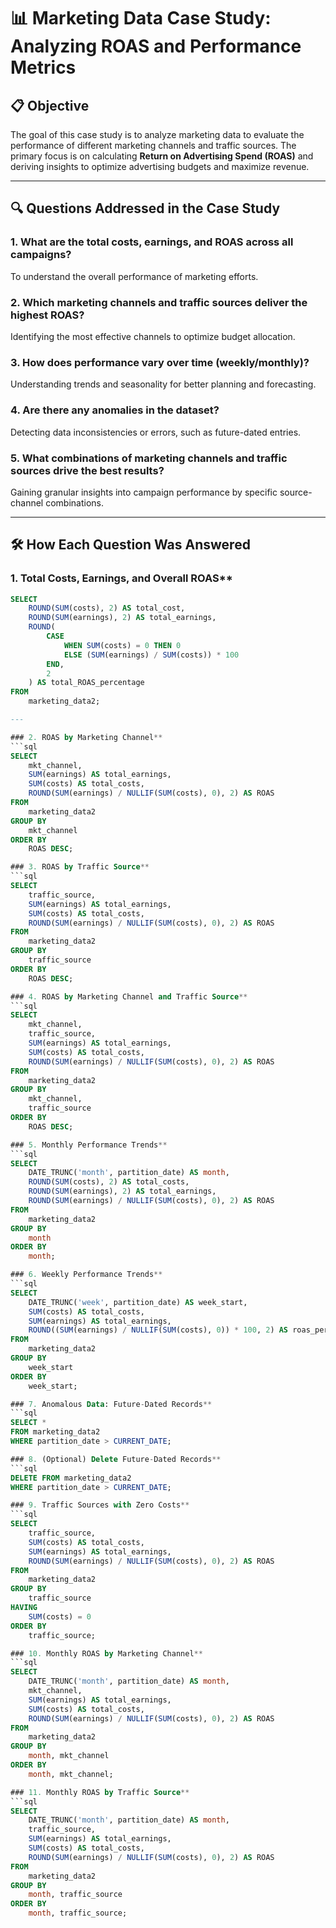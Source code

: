 # 📊 Marketing Data Case Study: Analyzing ROAS and Performance Metrics

## 📋 Objective

The goal of this case study is to analyze marketing data to evaluate the performance of different marketing channels and traffic sources. The primary focus is on calculating **Return on Advertising Spend (ROAS)** and deriving insights to optimize advertising budgets and maximize revenue.

---

## 🔍 Questions Addressed in the Case Study

### 1. **What are the total costs, earnings, and ROAS across all campaigns?**
   To understand the overall performance of marketing efforts.

### 2. **Which marketing channels and traffic sources deliver the highest ROAS?**
   Identifying the most effective channels to optimize budget allocation.

### 3. **How does performance vary over time (weekly/monthly)?**
   Understanding trends and seasonality for better planning and forecasting.

### 4. **Are there any anomalies in the dataset?**
   Detecting data inconsistencies or errors, such as future-dated entries.

### 5. **What combinations of marketing channels and traffic sources drive the best results?**
   Gaining granular insights into campaign performance by specific source-channel combinations.

---

## 🛠️ How Each Question Was Answered


### 1. Total Costs, Earnings, and Overall ROAS**
```sql
SELECT 
    ROUND(SUM(costs), 2) AS total_cost,
    ROUND(SUM(earnings), 2) AS total_earnings,
    ROUND(
        CASE 
            WHEN SUM(costs) = 0 THEN 0
            ELSE (SUM(earnings) / SUM(costs)) * 100
        END, 
        2
    ) AS total_ROAS_percentage
FROM 
    marketing_data2;

---

### 2. ROAS by Marketing Channel**
```sql
SELECT 
    mkt_channel,
    SUM(earnings) AS total_earnings,
    SUM(costs) AS total_costs,
    ROUND(SUM(earnings) / NULLIF(SUM(costs), 0), 2) AS ROAS
FROM 
    marketing_data2
GROUP BY 
    mkt_channel
ORDER BY 
    ROAS DESC;

### 3. ROAS by Traffic Source**
```sql
SELECT 
    traffic_source,
    SUM(earnings) AS total_earnings,
    SUM(costs) AS total_costs,
    ROUND(SUM(earnings) / NULLIF(SUM(costs), 0), 2) AS ROAS
FROM 
    marketing_data2
GROUP BY 
    traffic_source
ORDER BY 
    ROAS DESC;

### 4. ROAS by Marketing Channel and Traffic Source**
```sql
SELECT 
    mkt_channel,
    traffic_source,
    SUM(earnings) AS total_earnings,
    SUM(costs) AS total_costs,
    ROUND(SUM(earnings) / NULLIF(SUM(costs), 0), 2) AS ROAS
FROM 
    marketing_data2
GROUP BY 
    mkt_channel, 
    traffic_source
ORDER BY 
    ROAS DESC;

### 5. Monthly Performance Trends**
```sql
SELECT 
    DATE_TRUNC('month', partition_date) AS month,
    ROUND(SUM(costs), 2) AS total_costs,
    ROUND(SUM(earnings), 2) AS total_earnings,
    ROUND(SUM(earnings) / NULLIF(SUM(costs), 0), 2) AS ROAS
FROM 
    marketing_data2
GROUP BY 
    month
ORDER BY 
    month;

### 6. Weekly Performance Trends**
```sql
SELECT 
    DATE_TRUNC('week', partition_date) AS week_start,
    SUM(costs) AS total_costs,
    SUM(earnings) AS total_earnings,
    ROUND((SUM(earnings) / NULLIF(SUM(costs), 0)) * 100, 2) AS roas_percentage
FROM 
    marketing_data2
GROUP BY 
    week_start
ORDER BY 
    week_start;

### 7. Anomalous Data: Future-Dated Records**
```sql
SELECT *
FROM marketing_data2
WHERE partition_date > CURRENT_DATE;

### 8. (Optional) Delete Future-Dated Records**
```sql
DELETE FROM marketing_data2
WHERE partition_date > CURRENT_DATE;

### 9. Traffic Sources with Zero Costs**
```sql
SELECT 
    traffic_source,
    SUM(costs) AS total_costs,
    SUM(earnings) AS total_earnings,
    ROUND(SUM(earnings) / NULLIF(SUM(costs), 0), 2) AS ROAS
FROM 
    marketing_data2
GROUP BY 
    traffic_source
HAVING 
    SUM(costs) = 0
ORDER BY 
    traffic_source;

### 10. Monthly ROAS by Marketing Channel**
```sql
SELECT 
    DATE_TRUNC('month', partition_date) AS month,
    mkt_channel,
    SUM(earnings) AS total_earnings,
    SUM(costs) AS total_costs,
    ROUND(SUM(earnings) / NULLIF(SUM(costs), 0), 2) AS ROAS
FROM 
    marketing_data2
GROUP BY 
    month, mkt_channel
ORDER BY 
    month, mkt_channel;

### 11. Monthly ROAS by Traffic Source**
```sql
SELECT 
    DATE_TRUNC('month', partition_date) AS month,
    traffic_source,
    SUM(earnings) AS total_earnings,
    SUM(costs) AS total_costs,
    ROUND(SUM(earnings) / NULLIF(SUM(costs), 0), 2) AS ROAS
FROM 
    marketing_data2
GROUP BY 
    month, traffic_source
ORDER BY 
    month, traffic_source;

